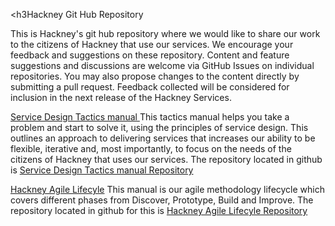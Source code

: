 

<h3Hackney Git Hub Repository</h3>

This is Hackney's git hub repository where we would like to share our work to the citizens of Hackney that use our services. We encourage your feedback and suggestions on these repository. Content and feature suggestions and discussions are welcome via GitHub Issues on individual repositories. You may also propose changes to the content directly by submitting a pull request. Feedback collected will be considered for inclusion in the next release of the Hackney Services.

<a href="https://lbhackney-it.github.io/playbook/">Service Design Tactics manual </a>
This tactics manual helps you take a problem and start to solve it, using the principles of service design.  This outlines an approach to delivering services that increases our ability to be flexible, iterative and, most importantly, to focus on the needs of the citizens of Hackney that uses our services.  The repository located in github is <a href="https://github.com/LBHackney-IT/playbook/">Service Design Tactics manual Repository</a>

<a href="https://lbhackney-it.github.io/HAL/">Hackney Agile Lifecyle</a> 
This manual is our agile methodology lifecycle which covers different phases from Discover, Prototype, Build and Improve.
The repository located in github for this is <a href="https://github.com/LBHackney-IT/HAL/">Hackney Agile Lifecyle Repository</a>
